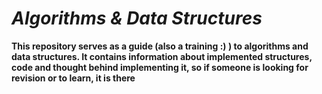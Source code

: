 # ***Algorithms & Data Structures***

**This repository serves as a guide (also a training :) )  to algorithms and data structures. It contains information about implemented structures, code and thought behind implementing it, so if someone is looking for revision or to learn, it is there**
